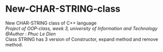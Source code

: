 # New-CHAR-STRING-class
New CHAR-STRING class of C++ language  
*Project of OOP-class, week 3, university of Information and Technology*  
_@Author : Phuc Le Dien_  
Class STRING has 3 version of Constructor, expand method and remove method.
